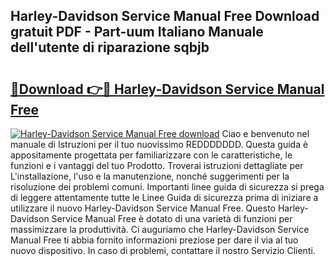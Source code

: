 ## Harley-Davidson Service Manual Free Download gratuit PDF - Part-uum Italiano Manuale dell'utente di riparazione sqbjb

# <h2><a href="http://dfblr86.blite.top/?on=Harley-Davidson+Service+Manual+Free">🔗Download 👉🔴 Harley-Davidson Service Manual Free</a></h2>

[![Harley-Davidson Service Manual Free download](https://i.imgur.com/lujVjoI.png)](http://dfblr86.blite.top/?on=Harley-Davidson+Service+Manual+Free)
Ciao e benvenuto nel manuale di Istruzioni per il tuo nuovissimo REDDDDDDD. Questa guida è appositamente progettata per familiarizzare con le caratteristiche, le funzioni e i vantaggi del tuo Prodotto. Troverai istruzioni dettagliate per L'installazione, l'uso e la manutenzione, nonché suggerimenti per la risoluzione dei problemi comuni. Importanti linee guida di sicurezza si prega di leggere attentamente tutte le Linee Guida di sicurezza prima di iniziare a utilizzare il nuovo Harley-Davidson Service Manual Free. Questo Harley-Davidson Service Manual Free è dotato di una varietà di funzioni per massimizzare la produttività. Ci auguriamo che Harley-Davidson Service Manual Free ti abbia fornito informazioni preziose per dare il via al tuo nuovo dispositivo. In caso di problemi, contattare il nostro Servizio Clienti.
